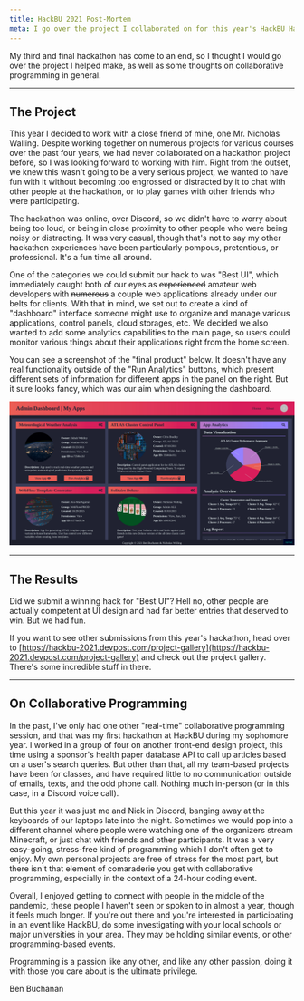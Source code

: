 ```yaml
---
title: HackBU 2021 Post-Mortem
meta: I go over the project I collaborated on for this year's HackBU Hackathon.
---
```


My third and final hackathon has come to an end, so I thought I would go over the project I helped make, as well as some thoughts on collaborative programming in general.

---

## The Project

This year I decided to work with a close friend of mine, one Mr. Nicholas Walling. Despite working together on numerous projects for various courses over the past four years, we had never collaborated on a hackathon project before, so I was looking forward to working with him. Right from the outset, we knew this wasn't going to be a very serious project, we wanted to have fun with it without becoming too engrossed or distracted by it to chat with other people at the hackathon, or to play games with other friends who were participating.

The hackathon was online, over Discord, so we didn't have to worry about being too loud, or being in close proximity to other people who were being noisy or distracting. It was very casual, though that's not to say my other hackathon experiences have been particularly pompous, pretentious, or professional. It's a fun time all around.

One of the categories we could submit our hack to was "Best UI", which immediately caught both of our eyes as ~~experienced~~ amateur web developers with ~~numerous~~ a couple web applications already under our belts for clients.  With that in mind, we set out to create a kind of "dashboard" interface someone might use to organize and manage various applications, control panels, cloud storages, etc. We decided we also wanted to add some analytics capabilities to the main page, so users could monitor various things about their applications right from the home screen.

You can see a screenshot of the "final product" below. It doesn't have any real functionality outside of the "Run Analytics" buttons, which present different sets of information for different apps in the panel on the right. But it sure looks fancy, which was our aim when designing the dashboard.

![Cool Admin Dashboard](/assets/blog/HackBU-2021-Project.jpg)

---

## The Results

Did we submit a winning hack for "Best UI"? Hell no, other people are actually competent at UI design and had far better entries that deserved to win. But we had fun.

If you want to see other submissions from this year's hackathon, head over to [https://hackbu-2021.devpost.com/project-gallery](https://hackbu-2021.devpost.com/project-gallery) and check out the project gallery. There's some incredible stuff in there.

---

## On Collaborative Programming

In the past, I've only had one other "real-time" collaborative programming session, and that was my first hackathon at HackBU during my sophomore year. I worked in a group of four on another front-end design project, this time using a sponsor's health paper database API to call up articles based on a user's search queries. But other than that, all my team-based projects have been for classes, and have required little to no communication outside of emails, texts, and the odd phone call. Nothing much in-person (or in this case, in a Discord voice call).

But this year it was just me and Nick in Discord, banging away at the keyboards of our laptops late into the night. Sometimes we would pop into a different channel where people were watching one of the organizers stream Minecraft, or just chat with friends and other participants. It was a very easy-going, stress-free kind of programming which I don't often get to enjoy. My own personal projects are free of stress for the most part, but there isn't that element of comaraderie you get with collaborative programming, especially in the context of a 24-hour coding event.

Overall, I enjoyed getting to connect with people in the middle of the pandemic, these people I haven't seen or spoken to in almost a year, though it feels much longer. If you're out there and you're interested in participating in an event like HackBU, do some investigating with your local schools or major universities in your area. They may be holding similar events, or other programming-based events.

Programming is a passion like any other, and like any other passion, doing it with those you care about is the ultimate privilege.

<div class="attrib">
Ben Buchanan
</div>

